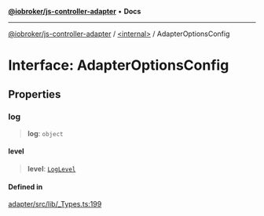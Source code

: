 [**@iobroker/js-controller-adapter**](../../README.md) • **Docs**

***

[@iobroker/js-controller-adapter](../../globals.md) / [\<internal\>](../README.md) / AdapterOptionsConfig

# Interface: AdapterOptionsConfig

## Properties

### log

> **log**: `object`

#### level

> **level**: [`LogLevel`](../type-aliases/LogLevel.md)

#### Defined in

[adapter/src/lib/\_Types.ts:199](https://github.com/ioBroker/ioBroker.js-controller/blob/d7f4b912895e80ffd4c1cbb49decb1de7c0e8ca3/packages/adapter/src/lib/_Types.ts#L199)
